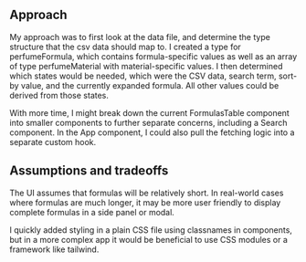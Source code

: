 ## Approach

My approach was to first look at the data file, and determine the type structure that the csv data should map to. I created a type for perfumeFormula, which contains formula-specific values as well as an array of type perfumeMaterial with material-specific values. I then determined which states would be needed, which were the CSV data, search term, sort-by value, and the currently expanded formula. All other values could be derived from those states.

With more time, I might break down the current FormulasTable component into smaller components to further separate concerns, including a Search component. In the App component, I could also pull the fetching logic into a separate custom hook. 


## Assumptions and tradeoffs

The UI assumes that formulas will be relatively short. In real-world cases where formulas are much longer, it may be more user friendly to display complete formulas in a side panel or modal. 

I quickly added styling in a plain CSS file using classnames in components, but in a more complex app it would be beneficial to use CSS modules or a framework like tailwind. 
